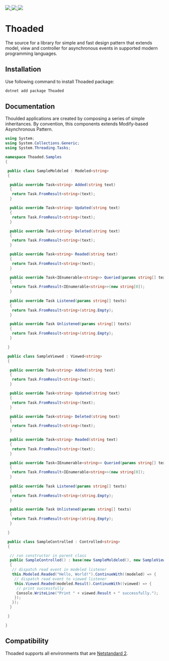 <p>
 <a href="https://www.nuget.org/packages/Thoaded/" alt="Thoaded on Nuget">
  <img src="https://img.shields.io/nuget/v/thoaded.svg" />
 </a>
 <a href="https://travis-ci.org/walberbeltrame/thoaded" alt="Thoaded on TravisCI">
  <img src="https://travis-ci.org/walberbeltrame/thoaded.svg" />
 </a>
 <a href="http://opensource.org/licenses/MIT" alt="MIT License">
  <img src="https://img.shields.io/github/license/walberbeltrame/thoaded.svg" />
 </a>
</p>

# Thoaded
The source for a library for simple and fast design pattern that extends model, view and controller for asynchronous events in supported modern programming languages.

## Installation
Use following command to install Thoaded package:
```bash
dotnet add package Thoaded
```

## Documentation
Thoulded applications are created by composing a series of simple inheritances. By convention, this components extends Modify-based Asynchronous Pattern.
```csharp
using System;
using System.Collections.Generic;
using System.Threading.Tasks;

namespace Thoaded.Samples
{

 public class SampleMoldeled : Modeled<string>
 {

  public override Task<string> Added(string text)
  {
   return Task.FromResult<string>(text);
  }

  public override Task<string> Updated(string text)
  {
   return Task.FromResult<string>(text);
  }

  public override Task<string> Deleted(string text)
  {
   return Task.FromResult<string>(text);
  }

  public override Task<string> Readed(string text)
  {
   return Task.FromResult<string>(text);
  }

  public override Task<IEnumerable<string>> Queried(params string[] texts)
  {
   return Task.FromResult<IEnumerable<string>>(new string[0]);
  }
 
  public override Task Listened(params string[] texts)
  {
   return Task.FromResult<string>(string.Empty);
  }

  public override Task Unlistened(params string[] texts)
  {
   return Task.FromResult<string>(string.Empty);
  }

 }

 public class SampleViewed : Viewed<string>
 {

  public override Task<string> Added(string text)
  {
   return Task.FromResult<string>(text);
  }

  public override Task<string> Updated(string text)
  {
   return Task.FromResult<string>(text);
  }

  public override Task<string> Deleted(string text)
  {
   return Task.FromResult<string>(text);
  }

  public override Task<string> Readed(string text)
  {
   return Task.FromResult<string>(text);
  }

  public override Task<IEnumerable<string>> Queried(params string[] texts)
  {
   return Task.FromResult<IEnumerable<string>>(new string[0]);
  }
 
  public override Task Listened(params string[] texts)
  {
   return Task.FromResult<string>(string.Empty);
  }

  public override Task Unlistened(params string[] texts)
  {
   return Task.FromResult<string>(string.Empty);
  }

 }

 public class SampleControlled : Controlled<string>
 {

  // run constructor in parent class
  public SampleControlled() : base(new SampleMoldeled(), new SampleViewed())
  {
   // dispatch read event in modeled listener
   this.Modeled.Readed("Hello, World!").ContinueWith((modeled) => {
    // dispatch read event to viewed listener
    this.Viewed.Readed(modeled.Result).ContinueWith((viewed) => {
     // print successfully 
     Console.WriteLine("Print " + viewed.Result + " successfully.");
    });
   });
  }

 }

}
```

## Compatibility
Thoaded supports all environments that are [Netstandard 2](https://docs.microsoft.com/en-us/dotnet/standard/net-standard).